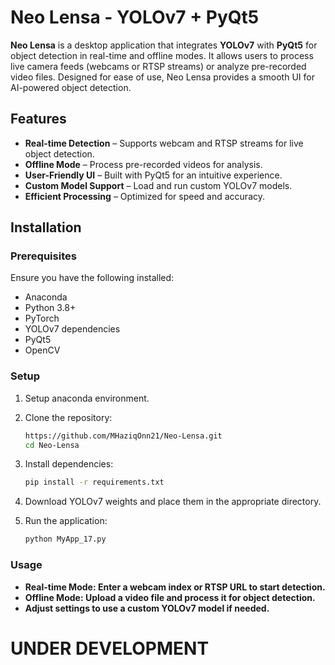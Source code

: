 # Neo Lensa - YOLOv7 + PyQt5

**Neo Lensa** is a desktop application that integrates **YOLOv7** with **PyQt5** for object detection in real-time and offline modes. It allows users to process live camera feeds (webcams or RTSP streams) or analyze pre-recorded video files. Designed for ease of use, Neo Lensa provides a smooth UI for AI-powered object detection.

## Features
- **Real-time Detection** – Supports webcam and RTSP streams for live object detection.
- **Offline Mode** – Process pre-recorded videos for analysis.
- **User-Friendly UI** – Built with PyQt5 for an intuitive experience.
- **Custom Model Support** – Load and run custom YOLOv7 models.
- **Efficient Processing** – Optimized for speed and accuracy.

## Installation

### Prerequisites
Ensure you have the following installed:
- Anaconda
- Python 3.8+
- PyTorch
- YOLOv7 dependencies
- PyQt5
- OpenCV

### Setup
1. Setup anaconda environment.
   
2. Clone the repository:
   ```bash
   https://github.com/MHaziqOnn21/Neo-Lensa.git
   cd Neo-Lensa

3. Install dependencies:
   ```bash
   pip install -r requirements.txt

4. Download YOLOv7 weights and place them in the appropriate directory.

5. Run the application:
   ```bash
   python MyApp_17.py

### Usage
- **Real-time Mode: Enter a webcam index or RTSP URL to start detection.**
- **Offline Mode: Upload a video file and process it for object detection.**
- **Adjust settings to use a custom YOLOv7 model if needed.**


#                   UNDER DEVELOPMENT
